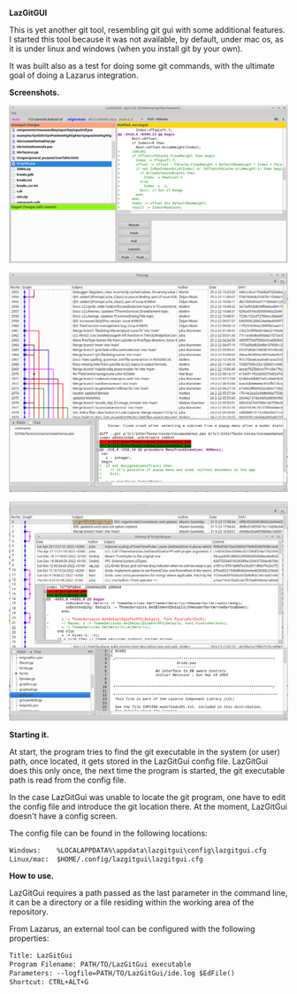 **LazGitGUI**

This is yet another git tool, resembling git gui with some additional features.
I started this tool because it was not available, by default, under mac os, as
it is under linux and windows (when you install git by your own).

It was built also as a test for doing some git commands, with the ultimate goal
of doing a Lazarus integration.

**Screenshots.**

![main](images/main.png)

![log](images/log.png)

![filehistory](images/filehistory.png)

**Starting it.**

At start, the program tries to find the git executable in the system (or user)
path, once located, it gets stored in the LazGitGui config file. LazGitGui does
this only once, the next time the program is started, the git executable path
is read from the config file. 

In the case LazGitGui was unable to locate the git program, one have to edit the
config file and introduce the git location there. At the moment, LazGitGui
doesn't have a config screen.

The config file can be found in the following locations:

    Windows:    %LOCALAPPDATA%\appdata\lazgitgui\config\lazgitgui.cfg
    Linux/mac:  $HOME/.config/lazgitgui\lazgitgui.cfg

**How to use.**

LazGitGui requires a path passed as the last parameter in the command line, it can be a directory or a file residing within the working area of the repository.

From Lazarus, an external tool can be configured with the following properties:

    Title: LazGitGui
    Program Filename: PATH/TO/LazGitGui executable
    Parameters: --logfile=PATH/TO/LazGitGui/ide.log $EdFile()
    Shortcut: CTRL+ALT+G
    






